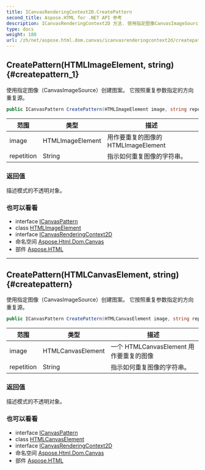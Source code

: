 ```yaml
---
title: ICanvasRenderingContext2D.CreatePattern
second_title: Aspose.HTML for .NET API 参考
description: ICanvasRenderingContext2D 方法. 使用指定图像CanvasImageSource创建图案 它按照重复参数指定的方向重复源
type: docs
weight: 180
url: /zh/net/aspose.html.dom.canvas/icanvasrenderingcontext2d/createpattern/
---
```

## CreatePattern(HTMLImageElement, string) {#createpattern_1}

使用指定图像（CanvasImageSource）创建图案。 它按照重复参数指定的方向重复源。

```csharp
public ICanvasPattern CreatePattern(HTMLImageElement image, string repetition)
```

| 范围 | 类型 | 描述 |
| --- | --- | --- |
| image | HTMLImageElement | 用作要重复的图像的 HTMLImageElement |
| repetition | String | 指示如何重复图像的字符串。 |

### 返回值

描述模式的不透明对象。

### 也可以看看

* interface [ICanvasPattern](../../icanvaspattern/)
* class [HTMLImageElement](../../../aspose.html/htmlimageelement/)
* interface [ICanvasRenderingContext2D](../)
* 命名空间 [Aspose.Html.Dom.Canvas](../../icanvasrenderingcontext2d/)
* 部件 [Aspose.HTML](../../../)

---

## CreatePattern(HTMLCanvasElement, string) {#createpattern}

使用指定图像（CanvasImageSource）创建图案。 它按照重复参数指定的方向重复源。

```csharp
public ICanvasPattern CreatePattern(HTMLCanvasElement image, string repetition)
```

| 范围 | 类型 | 描述 |
| --- | --- | --- |
| image | HTMLCanvasElement | 一个 HTMLCanvasElement 用作要重复的图像 |
| repetition | String | 指示如何重复图像的字符串。 |

### 返回值

描述模式的不透明对象。

### 也可以看看

* interface [ICanvasPattern](../../icanvaspattern/)
* class [HTMLCanvasElement](../../../aspose.html/htmlcanvaselement/)
* interface [ICanvasRenderingContext2D](../)
* 命名空间 [Aspose.Html.Dom.Canvas](../../icanvasrenderingcontext2d/)
* 部件 [Aspose.HTML](../../../)


